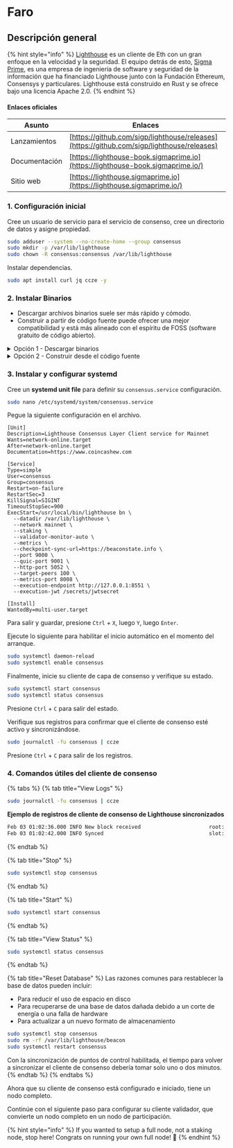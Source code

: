 # Faro

## Descripción general

{% hint style="info" %}
[Lighthouse](https://github.com/sigp/lighthouse) es un cliente de Eth con un gran enfoque en la velocidad y la seguridad. El equipo detrás de esto, [Sigma Prime](https://sigmaprime.io), es una empresa de ingeniería de software y seguridad de la información que ha financiado Lighthouse junto con la Fundación Ethereum, Consensys y particulares. Lighthouse está construido en Rust y se ofrece bajo una licencia Apache 2.0.
{% endhint %}

#### Enlaces oficiales

| Asunto        | Enlaces                                                                                    |
| ------------- | ------------------------------------------------------------------------------------------ |
| Lanzamientos  | [https://github.com/sigp/lighthouse/releases](https://github.com/sigp/lighthouse/releases) |
| Documentación | [https://lighthouse-book.sigmaprime.io](https://lighthouse-book.sigmaprime.io/)            |
| Sitio web     | [https://lighthouse.sigmaprime.io](https://lighthouse.sigmaprime.io/)                      |

### 1. Configuración inicial

Cree un usuario de servicio para el servicio de consenso, cree un directorio de datos y asigne propiedad.

```bash
sudo adduser --system --no-create-home --group consensus
sudo mkdir -p /var/lib/lighthouse
sudo chown -R consensus:consensus /var/lib/lighthouse
```

Instalar dependencias.

```bash
sudo apt install curl jq ccze -y
```

### 2. Instalar Binarios

* Descargar archivos binarios suele ser más rápido y cómodo.&#x20;
* Construir a partir de código fuente puede ofrecer una mejor compatibilidad y está más alineado con el espíritu de FOSS (software gratuito de código abierto).

<details>

<summary>Opción 1 - Descargar binarios</summary>

Ejecute lo siguiente para descargar automáticamente la última versión de Linux, destar y limpiar.

```bash
RELEASE_URL="https://api.github.com/repos/sigp/lighthouse/releases/latest"
BINARIES_URL="$(curl -s $RELEASE_URL | jq -r ".assets[] | select(.name) | .browser_download_url" | grep x86_64-unknown-linux-gnu.tar.gz$)"

echo Downloading URL: $BINARIES_URL

cd $HOME
# Download
wget -O lighthouse.tar.gz $BINARIES_URL
# Untar
tar -xzvf lighthouse.tar.gz -C $HOME
# Cleanup
rm lighthouse.tar.gz
```

Instalar los binarios.

<pre class="language-bash"><code class="lang-bash"><strong>sudo mv $HOME/lighthouse /usr/local/bin/lighthouse
</strong></code></pre>

</details>

<details>

<summary>Opción 2 - Construir desde el código fuente</summary>

**Instalar dependencia de óxido**

```bash
curl --proto '=https' --tlsv1.2 -sSf https://sh.rustup.rs | sh
```

Cuando se le solicite, ingrese '1' para continuar con la instalación predeterminada.

Update your environment variables.

```bash
echo export PATH="$HOME/.cargo/bin:$PATH" >> ~/.bashrc
source ~/.bashrc
```

Instalar dependencias de óxido.

```bash
sudo apt-get update
sudo apt install -y git gcc g++ make cmake pkg-config libssl-dev libclang-dev clang protobuf-compiler
```

Construye los binarios.

```bash
mkdir -p ~/git
cd ~/git
git clone -b stable https://github.com/sigp/lighthouse.git
cd lighthouse
make
```

En caso de errores de compilación, ejecute la siguiente secuencia.

```bash
rustup update
cargo clean
make
```

Verifique que el faro se haya construido correctamente comprobando el número de versión.

```
lighthouse --version
```

Instalar el binario.

```bash
sudo cp $HOME/.cargo/bin/lighthouse /usr/local/bin/lighthouse
```

</details>

### **3. Instalar y configurar systemd**

Cree un **systemd unit file** para definir su `consensus.service` configuración.

```bash
sudo nano /etc/systemd/system/consensus.service
```

Pegue la siguiente configuración en el archivo.

```shell
[Unit]
Description=Lighthouse Consensus Layer Client service for Mainnet
Wants=network-online.target
After=network-online.target
Documentation=https://www.coincashew.com

[Service]
Type=simple
User=consensus
Group=consensus
Restart=on-failure
RestartSec=3
KillSignal=SIGINT
TimeoutStopSec=900
ExecStart=/usr/local/bin/lighthouse bn \
  --datadir /var/lib/lighthouse \
  --network mainnet \
  --staking \
  --validator-monitor-auto \
  --metrics \
  --checkpoint-sync-url=https://beaconstate.info \
  --port 9000 \
  --quic-port 9001 \
  --http-port 5052 \
  --target-peers 100 \
  --metrics-port 8008 \
  --execution-endpoint http://127.0.0.1:8551 \
  --execution-jwt /secrets/jwtsecret

[Install]
WantedBy=multi-user.target
```

Para salir y guardar, presione `Ctrl` + `X`, luego `Y`, luego `Enter`.

Ejecute lo siguiente para habilitar el inicio automático en el momento del arranque.

```bash
sudo systemctl daemon-reload
sudo systemctl enable consensus
```

Finalmente, inicie su cliente de capa de consenso y verifique su estado.

```bash
sudo systemctl start consensus
sudo systemctl status consensus
```

Presione `Ctrl` + `C` para salir del estado.

Verifique sus registros para confirmar que el cliente de consenso esté activo y sincronizándose.

```bash
sudo journalctl -fu consensus | ccze
```

Presione `Ctrl` + `C` para salir de los registros.

### 4. Comandos útiles del cliente de consenso

{% tabs %}
{% tab title="View Logs" %}
```bash
sudo journalctl -fu consensus | ccze
```

**Ejemplo de registros de cliente de consenso de Lighthouse sincronizados**

```bash
Feb 03 01:02:36.000 INFO New block received                      root: 0xb5ccb2f85d981ca9e1c0d904f967403ddf8c47532c195fe213c94a28ffaf6a2e, slot: 2138
Feb 03 01:02:42.000 INFO Synced                                  slot: 2138, block: 0x1cb281a, epoch: 121, finalized_epoch: 120, finalized_root: 0x1dce0, exec_hash: 0x6827aeb (verified), peers: 50, service: slot_notifier
```
{% endtab %}

{% tab title="Stop" %}
```bash
sudo systemctl stop consensus
```
{% endtab %}

{% tab title="Start" %}
```bash
sudo systemctl start consensus
```
{% endtab %}

{% tab title="View Status" %}
```bash
sudo systemctl status consensus
```
{% endtab %}

{% tab title="Reset Database" %}
Las razones comunes para restablecer la base de datos pueden incluir:

* Para reducir el uso de espacio en disco
* Para recuperarse de una base de datos dañada debido a un corte de energía o una falla de hardware
* Para actualizar a un nuevo formato de almacenamiento

```bash
sudo systemctl stop consensus
sudo rm -rf /var/lib/lighthouse/beacon
sudo systemctl restart consensus
```

Con la sincronización de puntos de control habilitada, el tiempo para volver a sincronizar el cliente de consenso debería tomar solo uno o dos minutos.
{% endtab %}
{% endtabs %}

Ahora que su cliente de consenso está configurado e iniciado, tiene un nodo completo.

Continúe con el siguiente paso para configurar su cliente validador, que convierte un nodo completo en un nodo de participación.

{% hint style="info" %}
If you wanted to setup a full node, not a staking node, stop here! Congrats on running your own full node! :tada:
{% endhint %}

